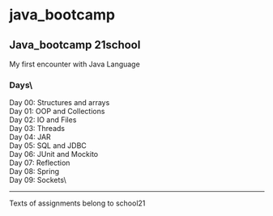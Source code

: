 # java_bootcamp
## Java_bootcamp 21school
My first encounter with Java Language

### Days\
Day 00: Structures and arrays\
Day 01: OOP and Collections\
Day 02: IO and Files\
Day 03: Threads\
Day 04: JAR\
Day 05: SQL and JDBC\
Day 06: JUnit and Mockito\
Day 07: Reflection\
Day 08: Spring\
Day 09: Sockets\

------------------------------------------
Texts of assignments belong to school21
